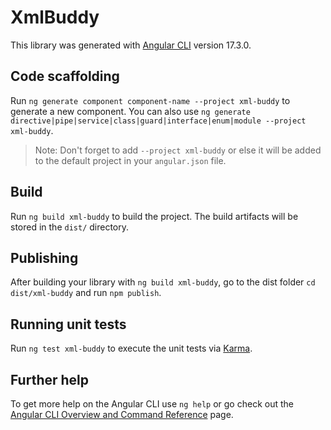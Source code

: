 # XmlBuddy

This library was generated with [Angular CLI](https://github.com/angular/angular-cli) version 17.3.0.

## Code scaffolding

Run `ng generate component component-name --project xml-buddy` to generate a new component. You can also use `ng generate directive|pipe|service|class|guard|interface|enum|module --project xml-buddy`.
> Note: Don't forget to add `--project xml-buddy` or else it will be added to the default project in your `angular.json` file. 

## Build

Run `ng build xml-buddy` to build the project. The build artifacts will be stored in the `dist/` directory.

## Publishing

After building your library with `ng build xml-buddy`, go to the dist folder `cd dist/xml-buddy` and run `npm publish`.

## Running unit tests

Run `ng test xml-buddy` to execute the unit tests via [Karma](https://karma-runner.github.io).

## Further help

To get more help on the Angular CLI use `ng help` or go check out the [Angular CLI Overview and Command Reference](https://angular.io/cli) page.
